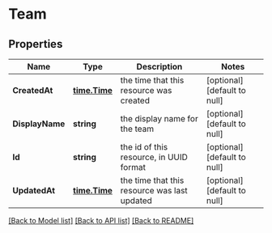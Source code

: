 # Team

## Properties
Name | Type | Description | Notes
------------ | ------------- | ------------- | -------------
**CreatedAt** | [**time.Time**](time.Time.md) | the time that this resource was created | [optional] [default to null]
**DisplayName** | **string** | the display name for the team | [optional] [default to null]
**Id** | **string** | the id of this resource, in UUID format | [optional] [default to null]
**UpdatedAt** | [**time.Time**](time.Time.md) | the time that this resource was last updated | [optional] [default to null]

[[Back to Model list]](../README.md#documentation-for-models) [[Back to API list]](../README.md#documentation-for-api-endpoints) [[Back to README]](../README.md)


